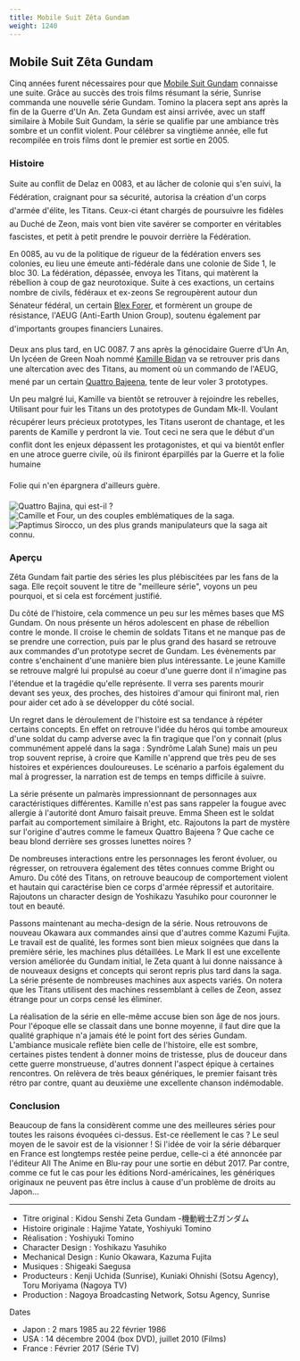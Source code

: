 ```yaml
---
title: Mobile Suit Zêta Gundam
weight: 1240
---
```


Mobile Suit Zêta Gundam
-----------------------


Cinq années furent nécessaires pour que [Mobile Suit Gundam](uc/mobile-suit-gundam/mobile-suit-gundam.html) connaisse une suite. Grâce au succès des trois films résumant la série, Sunrise commanda une nouvelle série Gundam. Tomino la placera sept ans après la fin de la Guerre d'Un An. Zeta Gundam est ainsi arrivée, avec un staff similaire à Mobile Suit Gundam, la série se qualifie par une ambiance très sombre et un conflit violent. Pour célébrer sa vingtième année, elle fut recompilée en trois films dont le premier est sortie en 2005.


### Histoire


Suite au conflit de Delaz en 0083, et au lâcher de colonie qui s'en suivi, la Fédération, craignant pour sa sécurité, autorisa la création d'un corps d'armée d'élite, les Titans. Ceux-ci étant chargés de poursuivre les fidèles au Duché de Zeon, mais vont bien vite savérer se comporter en véritables fascistes, et petit à petit prendre le pouvoir derrière la Fédération.


En 0085, au vu de la politique de rigueur de la fédération envers ses colonies, eu lieu une émeute anti-fédérale dans une colonie de Side 1, le bloc 30. La fédération, dépassée, envoya les Titans, qui matèrent la rébellion à coup de gaz neurotoxique. Suite à ces exactions, un certains nombre de civils, fédéraux et ex-zeons Se regroupèrent autour dun Sénateur fédéral, un certain [Blex Forer](uc/zeta-gundam/blex-forer.html), et formèrent un groupe de résistance, l'AEUG (Anti-Earth Union Group), soutenu également par d'importants groupes financiers Lunaires.


Deux ans plus tard, en UC 0087. 7 ans après la génocidaire Guerre d'Un An, Un lycéen de Green Noah nommé [Kamille Bidan](uc/zeta-gundam/kamille-bidan.html) va se retrouver pris dans une altercation avec des Titans, au moment où un commando de l'AEUG, mené par un certain [Quattro Bajeena](uc/zeta-gundam/quattro-bajeena.html), tente de leur voler 3 prototypes.


Un peu malgré lui, Kamille va bientôt se retrouver à rejoindre les rebelles, Utilisant pour fuir les Titans un des prototypes de Gundam Mk-II. Voulant récupérer leurs précieux prototypes, les Titans useront de chantage, et les parents de Kamille y perdront la vie. Tout ceci ne sera que le début d'un conflit dont les enjeux dépassent les protagonistes, et qui va bientôt enfler en une atroce guerre civile, où ils finiront éparpillés par la Guerre et la folie humaine


Folie qui n'en épargnera d'ailleurs guère.


![Quattro Bajina, qui est-il ?](/images/mini/images-stories-saga-zetagundam-_tb_200x113_intro1.jpg)![Camille et Four, un des couples emblématiques de la saga.](/images/mini/images-stories-saga-zetagundam-_tb_200x113_intro2.jpg)![Paptimus Sirocco, un des plus grands manipulateurs que la saga ait connu.](/images/mini/images-stories-saga-zetagundam-_tb_200x113_intro3.jpg)
### Aperçu


Zêta Gundam fait partie des séries les plus plébiscitées par les fans de la saga. Elle reçoit souvent le titre de "meilleure série", voyons un peu pourquoi, et si cela est forcément justifié.


Du côté de l'histoire, cela commence un peu sur les mêmes bases que MS Gundam. On nous présente un héros adolescent en phase de rébellion contre le monde. Il croise le chemin de soldats Titans et ne manque pas de se prendre une correction, puis par le plus grand des hasard se retrouve aux commandes d'un prototype secret de Gundam. Les évènements par contre s'enchainent d'une manière bien plus intéressante. Le jeune Kamille se retrouve malgré lui propulsé au coeur d'une guerre dont il n'imagine pas l'étendue et la tragédie qu'elle représente. Il verra ses parents mourir devant ses yeux, des proches, des histoires d'amour qui finiront mal, rien pour aider cet ado à se développer du côté social.


Un regret dans le déroulement de l'histoire est sa tendance à répéter certains concepts. En effet on retrouve l'idée du héros qui tombe amoureux d'une soldat du camp adverse avec la fin tragique que l'on y connait (plus communément appelé dans la saga : Syndrôme Lalah Sune) mais un peu trop souvent reprise, à croire que Kamille n'apprend que très peu de ses histoires et expériences douloureuses. Le scénario a parfois également du mal à progresser, la narration est de temps en temps difficile à suivre.


La série présente un palmarès impressionnant de personnages aux caractéristiques différentes. Kamille n'est pas sans rappeler la fougue avec allergie à l'autorité dont Amuro faisait preuve. Emma Sheen est le soldat parfait au comportement similaire à Bright, etc. Rajoutons la part de mystère sur l'origine d'autres comme le fameux Quattro Bajeena ? Que cache ce beau blond derrière ses grosses lunettes noires ?


De nombreuses interactions entre les personnages les feront évoluer, ou régresser, on retrouvera également des têtes connues comme Bright ou Amuro. Du côté des Titans, on retrouve beaucoup de comportement violent et hautain qui caractérise bien ce corps d'armée répressif et autoritaire. Rajoutons un character design de Yoshikazu Yasuhiko pour couronner le tout en beauté.


Passons maintenant au mecha-design de la série. Nous retrouvons de nouveau Okawara aux commandes ainsi que d'autres comme Kazumi Fujita. Le travail est de qualité, les formes sont bien mieux soignées que dans la première série, les machines plus détaillées. Le Mark II est une excellente version améliorée du Gundam initial, le Zeta quant à lui donne naissance à de nouveaux designs et concepts qui seront repris plus tard dans la saga. La série présente de nombreuses machines aux aspects variés. On notera que les Titans utilisent des machines ressemblant à celles de Zeon, assez étrange pour un corps censé les éliminer.


La réalisation de la série en elle-même accuse bien son âge de nos jours. Pour l'époque elle se classait dans une bonne moyenne, il faut dire que la qualité graphique n'a jamais été le point fort des séries Gundam. L'ambiance musicale reflète bien celle de l'histoire, elle est sombre, certaines pistes tendent à donner moins de tristesse, plus de douceur dans cette guerre monstrueuse, d'autres donnent l'aspect épique à certaines rencontres. On relèvera de très beaux génériques, le premier faisant très rétro par contre, quant au deuxième une excellente chanson indémodable.



### Conclusion


Beaucoup de fans la considèrent comme une des meilleures séries pour toutes les raisons évoquées ci-dessus. Est-ce réellement le cas ? Le seul moyen de le savoir est de la visionner ! Si l'idée de voir la série débarquer en France est longtemps restée peine perdue, celle-ci a été annoncée par l'éditeur All The Anime en Blu-ray pour une sortie en début 2017. Par contre, comme ce fut le cas pour les éditions Nord-américaines, les génériques originaux ne peuvent pas être inclus à cause d'un problème de droits au Japon... 




---


* Titre original : Kidou Senshi Zeta Gundam -機動戦士Zガンダム
* Histoire originale : Hajime Yatate, Yoshiyuki Tomino
* Réalisation : Yoshiyuki Tomino
* Character Design : Yoshikazu Yasuhiko
* Mechanical Design : Kunio Okawara, Kazuma Fujita
* Musiques : Shigeaki Saegusa
* Producteurs : Kenji Uchida (Sunrise), Kuniaki Ohnishi (Sotsu Agency), Toru Moriyama (Nagoya TV)
* Production : Nagoya Broadcasting Network, Sotsu Agency, Sunrise


Dates


* Japon : 2 mars 1985 au 22 février 1986
* USA : 14 décembre 2004 (box DVD), juillet 2010 (Films)
* France : Février 2017 (Série TV)
